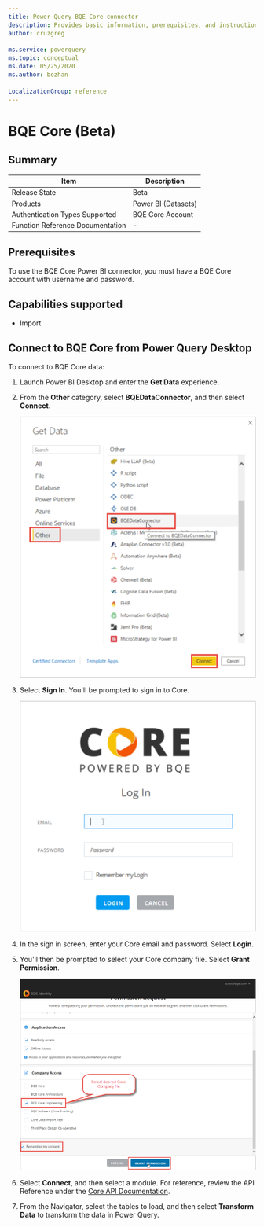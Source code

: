```yaml
---
title: Power Query BQE Core connector
description: Provides basic information, prerequisites, and instructions on how to connect to BQE Core.
author: cruzgreg

ms.service: powerquery
ms.topic: conceptual
ms.date: 05/25/2020
ms.author: bezhan

LocalizationGroup: reference
---
```


# BQE Core (Beta)

## Summary

| Item | Description |
| ---- | ----------- |
| Release State | Beta |
| Products | Power BI (Datasets) |
| Authentication Types Supported | BQE Core Account |
| Function Reference Documentation | - |

## Prerequisites

To use the BQE Core Power BI connector, you must have a BQE Core account with username and password.

## Capabilities supported

* Import

## Connect to BQE Core from Power Query Desktop

To connect to BQE Core data:

1. Launch Power BI Desktop and enter the **Get Data** experience.

2. From the **Other** category, select **BQEDataConnector**, and then select **Connect**.

   ![Get Data](media/bqe-core/core-bi-9.png)

3. Select **Sign In**. You'll be prompted to sign in to Core.

   ![Login](media/bqe-core/core-bi-11.png)

4. In the sign in screen, enter your Core email and password. Select **Login**.

5. You'll then be prompted to select your Core company file. Select **Grant Permission**.

   ![Grant Permissions](media/bqe-core/core-bi-13.png)

6. Select **Connect**, and then select a module. For reference, review the API Reference under the [Core API Documentation](https://api-explorer.bqecore.com/).

7. From the Navigator, select the tables to load, and then select **Transform Data** to transform the data in Power Query.
